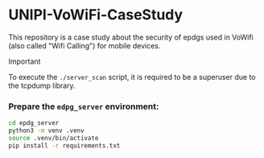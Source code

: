 # UNIPI-VoWiFi-CaseStudy

This repository is a case study about the security of epdgs used in VoWifi (also called "Wifi Calling") for mobile devices.

> [!IMPORTANT]  
> To execute the `./server_scan` script, it is required to be a superuser due to the tcpdump library.

### Prepare the `edpg_server` environment:
``` bash
cd epdg_server
python3 -m venv .venv
source .venv/bin/activate
pip install -r requirements.txt
```


